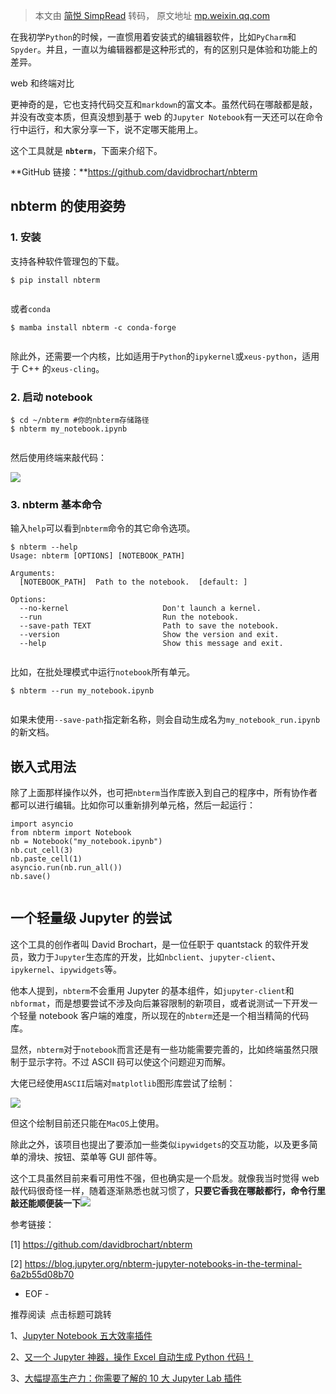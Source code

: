 > 本文由 [简悦 SimpRead](http://ksria.com/simpread/) 转码， 原文地址 [mp.weixin.qq.com](https://mp.weixin.qq.com/s?__biz=MzA4MjEyNTA5Mw==&mid=2652577974&idx=2&sn=8d36db244e81b6c56da37301c7eb5626&chksm=846508fcb31281ead63692dfd5ed0769385919de8277c5371fb8a3aa211ff71da484f4b50dc6&scene=21#wechat_redirect)

在我初学`Python`的时候，一直惯用着安装式的编辑器软件，比如`PyCharm`和`Spyder`。并且，一直以为编辑器都是这种形式的，有的区别只是体验和功能上的差异。

web 和终端对比

更神奇的是，它也支持代码交互和`markdown`的富文本。虽然代码在哪敲都是敲，并没有改变本质，但真没想到基于 web 的`Jupyter Notebook`有一天还可以在命令行中运行，和大家分享一下，说不定哪天能用上。

这个工具就是 **`nbterm`**，下面来介绍下。

**GitHub 链接：**https://github.com/davidbrochart/nbterm

nbterm 的使用姿势
------------

### 1. 安装

支持各种软件管理包的下载。

```
$ pip install nbterm


```

或者`conda`

```
$ mamba install nbterm -c conda-forge


```

除此外，还需要一个内核，比如适用于`Python`的`ipykernel`或`xeus-python`，适用于 C++ 的`xeus-cling`。

### 2. 启动 notebook

```
$ cd ~/nbterm #你的nbterm存储路径
$ nbterm my_notebook.ipynb


```

然后使用终端来敲代码：

![](https://mmbiz.qpic.cn/mmbiz_gif/YicUhk5aAGtA1y0syEZic7Oe5N2LUD0icLs3wN0icPSKyDheK6R6NSduGfa2UzEDyR6e3Ky6LsRMCibHLf1Nm5kW03Q/640?wx_fmt=gif)

### 3. nbterm 基本命令

输入`help`可以看到`nbterm`命令的其它命令选项。

```
$ nbterm --help
Usage: nbterm [OPTIONS] [NOTEBOOK_PATH]

Arguments:
  [NOTEBOOK_PATH]  Path to the notebook.  [default: ]

Options:
  --no-kernel                     Don't launch a kernel.
  --run                           Run the notebook.
  --save-path TEXT                Path to save the notebook.
  --version                       Show the version and exit.
  --help                          Show this message and exit.


```

比如，在批处理模式中运行`notebook`所有单元。

```
$ nbterm --run my_notebook.ipynb


```

如果未使用`--save-path`指定新名称，则会自动生成名为`my_notebook_run.ipynb`的新文档。

嵌入式用法
-----

除了上面那样操作以外，也可把`nbterm`当作库嵌入到自己的程序中，所有协作者都可以进行编辑。比如你可以重新排列单元格，然后一起运行：

```
import asyncio
from nbterm import Notebook
nb = Notebook("my_notebook.ipynb")
nb.cut_cell(3)
nb.paste_cell(1)
asyncio.run(nb.run_all())
nb.save()


```

一个轻量级 Jupyter 的尝试
-----------------

这个工具的创作者叫 David Brochart，是一位任职于 quantstack 的软件开发员，致力于`Jupyter`生态库的开发，比如`nbclient`、`jupyter-client`、`ipykernel`、`ipywidgets`等。

他本人提到，`nbterm`不会重用 Jupyter 的基本组件，如`jupyter-client`和`nbformat`，而是想要尝试不涉及向后兼容限制的新项目，或者说测试一下开发一个轻量 notebook 客户端的难度，所以现在的`nbterm`还是一个相当精简的代码库。

显然，`nbterm`对于`notebook`而言还是有一些功能需要完善的，比如终端虽然只限制于显示字符。不过 ASCII 码可以使这个问题迎刃而解。

大佬已经使用`ASCII`后端对`matplotlib`图形库尝试了绘制：

![](https://mmbiz.qpic.cn/sz_mmbiz_png/NOM5HN2icXzyqAQEnB4icK7zYQyaMLAzgicJVg5CCtH0PuDpfWaHACdwjROAic0iaM8I8LiackrMCOJ7v67V2zmxXr0Q/640?wx_fmt=png)

但这个绘制目前还只能在`MacOS`上使用。

除此之外，该项目也提出了要添加一些类似`ipywidgets`的交互功能，以及更多简单的滑块、按钮、菜单等 GUI 部件等。

这个工具虽然目前来看可用性不强，但也确实是一个启发。就像我当时觉得 web 敲代码很奇怪一样，随着逐渐熟悉也就习惯了，**只要它香我在哪敲都行，命令行里敲还能顺便装一下**![](https://mmbiz.qpic.cn/sz_mmbiz_png/NOM5HN2icXzyqAQEnB4icK7zYQyaMLAzgiclicTOr2P1WvjHUoByCGsYgyXYvew4Yy9DbZN8eiaUodfxwxxib0xFUFjA/640?wx_fmt=png)

参考链接： 

[1] https://github.com/davidbrochart/nbterm 

[2] https://blog.jupyter.org/nbterm-jupyter-notebooks-in-the-terminal-6a2b55d08b70

- EOF -

推荐阅读  点击标题可跳转

1、[Jupyter Notebook 五大效率插件](http://mp.weixin.qq.com/s?__biz=MzA4MjEyNTA5Mw==&mid=2652577871&idx=3&sn=d794e9a37b69236141ca1fab95ae7e75&chksm=84650805b3128113b867fe703654dea350b6f7b4e5e20e91554d71f19cef5b291bb330c0e6a9&scene=21#wechat_redirect)

2、[又一个 Jupyter 神器，操作 Excel 自动生成 Python 代码！](http://mp.weixin.qq.com/s?__biz=MzA4MjEyNTA5Mw==&mid=2652577636&idx=1&sn=83adc28a0290b92fe8be5873f3fe4907&chksm=8465372eb312be389ae83ae699ee94a3c4289031cdc01d1bf3e89c5ccb634de84dd3ab790c2f&scene=21#wechat_redirect)

3、[大幅提高生产力：你需要了解的 10 大 Jupyter Lab 插件](http://mp.weixin.qq.com/s?__biz=MzA4MjEyNTA5Mw==&mid=2652576614&idx=2&sn=3778e12191bd6bd427b7042098b6cbed&chksm=8465332cb312ba3a86571d097646a5223b45dad5a63297af80ae3eebef9f5bfb0288dc94da1b&scene=21#wechat_redirect)